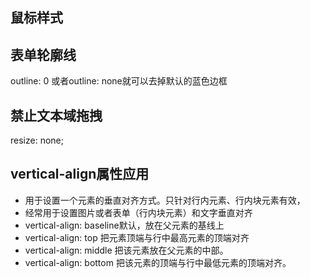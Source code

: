 ## 鼠标样式
## 表单轮廓线
outline: 0 或者outline: none就可以去掉默认的蓝色边框
## 禁止文本域拖拽
resize: none;
## vertical-align属性应用
+ 用于设置一个元素的垂直对齐方式。只针对行内元素、行内块元素有效，
+ 经常用于设置图片或者表单（行内块元素）和文字垂直对齐
+ vertical-align: baseline默认，放在父元素的基线上
+ vertical-align: top 把元素顶端与行中最高元素的顶端对齐
+ vertical-align: middle 把该元素放在父元素的中部。
+ vertical-align: bottom 把该元素的顶端与行中最低元素的顶端对齐。